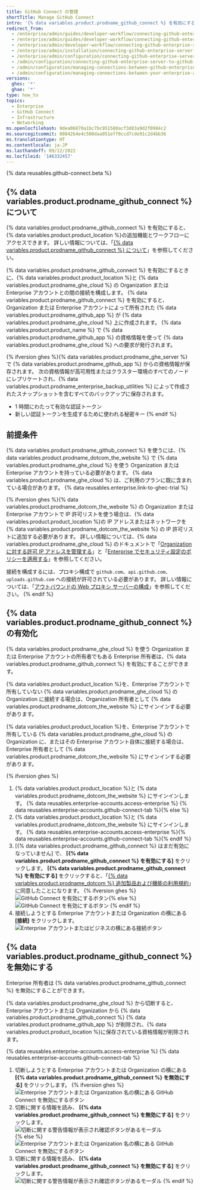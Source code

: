 ```yaml
---
title: GitHub Connect の管理
shortTitle: Manage GitHub Connect
intro: '{% data variables.product.prodname_github_connect %} を有効にすると、{% data variables.product.product_location %}の追加の機能とワークフローにアクセスできます。'
redirect_from:
  - /enterprise/admin/guides/developer-workflow/connecting-github-enterprise-to-github-com
  - /enterprise/admin/guides/developer-workflow/connecting-github-enterprise-server-to-github-com
  - /enterprise/admin/developer-workflow/connecting-github-enterprise-server-to-githubcom
  - /enterprise/admin/installation/connecting-github-enterprise-server-to-github-enterprise-cloud
  - /enterprise/admin/configuration/connecting-github-enterprise-server-to-github-enterprise-cloud
  - /admin/configuration/connecting-github-enterprise-server-to-github-enterprise-cloud
  - /admin/configuration/managing-connections-between-github-enterprise-server-and-github-enterprise-cloud/connecting-github-enterprise-server-to-github-enterprise-cloud
  - /admin/configuration/managing-connections-between-your-enterprise-accounts/connecting-your-enterprise-account-to-github-enterprise-cloud
versions:
  ghes: '*'
  ghae: '*'
type: how_to
topics:
  - Enterprise
  - GitHub Connect
  - Infrastructure
  - Networking
ms.openlocfilehash: 0dea06870a1bc7bc951580acf3d83a9d2f0984c2
ms.sourcegitcommit: 80842b4e4c500daa051eff0ccd7cde91c2d4bb36
ms.translationtype: HT
ms.contentlocale: ja-JP
ms.lasthandoff: 09/12/2022
ms.locfileid: '146332457'
---
```

{% data reusables.github-connect.beta %}

## {% data variables.product.prodname_github_connect %} について

{% data variables.product.prodname_github_connect %} を有効にすると、{% data variables.product.product_location %}の追加機能とワークフローにアクセスできます。 詳しい情報については、「[{% data variables.product.prodname_github_connect %} について](/admin/configuration/configuring-github-connect/about-github-connect)」を参照してください。

{% data variables.product.prodname_github_connect %} を有効にするときに、{% data variables.product.product_location %}と {% data variables.product.prodname_ghe_cloud %} の Organization または Enterprise アカウントとの間の接続を構成します。 {% data variables.product.prodname_github_connect %} を有効にすると、Organization または Enterprise アカウントによって所有された {% data variables.product.prodname_github_app %} が {% data variables.product.prodname_ghe_cloud %} 上に作成されます。 {% data variables.product.product_name %} で {% data variables.product.prodname_github_app %} の資格情報を使って {% data variables.product.prodname_ghe_cloud %} への要求が発行されます。

{% ifversion ghes %}{% data variables.product.prodname_ghe_server %} で {% data variables.product.prodname_github_app %} からの資格情報が保存されます。 次の資格情報が高可用性またはクラスター環境のすべてのノードにレプリケートされ、{% data variables.product.prodname_enterprise_backup_utilities %} によって作成されたスナップショットを含むすべてのバックアップに保存されます。
- 1 時間にわたって有効な認証トークン
- 新しい認証トークンを生成するために使われる秘密キー {% endif %}

## 前提条件

{% data variables.product.prodname_github_connect %} を使うには、{% data variables.product.prodname_dotcom_the_website %} で {% data variables.product.prodname_ghe_cloud %} を使う Organization または Enterprise アカウントを持っている必要があります。 {% data variables.product.prodname_ghe_cloud %} は、ご利用のプランに既に含まれている場合があります。 {% data reusables.enterprise.link-to-ghec-trial %}

{% ifversion ghes %}{% data variables.product.prodname_dotcom_the_website %} の Organization または Enterprise アカウントで IP 許可リストを使う場合は、{% data variables.product.product_location %}の IP アドレスまたはネットワークを {% data variables.product.prodname_dotcom_the_website %} の IP 許可リストに追加する必要があります。 詳しい情報については、{% data variables.product.prodname_ghe_cloud %} のドキュメントで「[Organization に対する許可 IP アドレスを管理する](/enterprise-cloud@latest/organizations/keeping-your-organization-secure/managing-security-settings-for-your-organization/managing-allowed-ip-addresses-for-your-organization)」と「[Enterprise でセキュリティ設定のポリシーを適用する](/enterprise-cloud@latest/admin/policies/enforcing-policies-for-your-enterprise/enforcing-policies-for-security-settings-in-your-enterprise#managing-allowed-ip-addresses-for-organizations-in-your-enterprise)」を参照してください。

接続を構成するには、プロキシ構成で `github.com`、`api.github.com`、`uploads.github.com` への接続が許可されている必要があります。 詳しい情報については、「[アウトバウンドの Web プロキシ サーバーの構成](/enterprise/admin/guides/installation/configuring-an-outbound-web-proxy-server)」を参照してください。
{% endif %}

## {% data variables.product.prodname_github_connect %} の有効化

{% data variables.product.prodname_ghe_cloud %} を使う Organization または Enterprise アカウントの所有者でもある Enterprise 所有者は、{% data variables.product.prodname_github_connect %} を有効にすることができます。

{% data variables.product.product_location %}を、Enterprise アカウントで所有していない {% data variables.product.prodname_ghe_cloud %} の Organization に接続する場合は、Organization 所有者として {% data variables.product.prodname_dotcom_the_website %} にサインインする必要があります。

{% data variables.product.product_location %}を、Enterprise アカウントで所有している {% data variables.product.prodname_ghe_cloud %} の Organization に、またはその Enterprise アカウント自体に接続する場合は、Enterprise 所有者として {% data variables.product.prodname_dotcom_the_website %} にサインインする必要があります。

{% ifversion ghes %}
1. {% data variables.product.product_location %}と {% data variables.product.prodname_dotcom_the_website %} にサインインします。
{% data reusables.enterprise-accounts.access-enterprise %} {% data reusables.enterprise-accounts.github-connect-tab %}{% else %}
1. {% data variables.product.product_location %}と {% data variables.product.prodname_dotcom_the_website %} にサインインします。
{% data reusables.enterprise-accounts.access-enterprise %}{% data reusables.enterprise-accounts.github-connect-tab %}{% endif %}
1. [{% data variables.product.prodname_github_connect %} はまだ有効になっていません] で、 **[{% data variables.product.prodname_github_connect %} を有効にする]** をクリックします。 **[{% data variables.product.prodname_github_connect %} を有効にする]** をクリックすると、「<a href="/github/site-policy/github-terms-for-additional-products-and-features#connect" class="dotcom-only">{% data variables.product.prodname_dotcom %} 追加製品および機能の利用規約</a>」に同意したことになります。
{% ifversion ghes %} ![GitHub Connect を有効にするボタン](/assets/images/enterprise/business-accounts/enable-github-connect-button.png){% else %} ![GitHub Connect を有効にするボタン](/assets/images/enterprise/github-ae/enable-github-connect-button.png) {% endif %}
1. 接続しようとする Enterprise アカウントまたは Organization の横にある **[接続]** をクリックします。
  ![Enterprise アカウントまたはビジネスの横にある接続ボタン](/assets/images/enterprise/business-accounts/choose-enterprise-or-org-connect.png)

## {% data variables.product.prodname_github_connect %} を無効にする

Enterprise 所有者は {% data variables.product.prodname_github_connect %} を無効にすることができます。

{% data variables.product.prodname_ghe_cloud %} から切断すると、Enterprise アカウントまたは Organization から {% data variables.product.prodname_github_connect %} {% data variables.product.prodname_github_app %} が削除され、{% data variables.product.product_location %}に保存されている資格情報が削除されます。

{% data reusables.enterprise-accounts.access-enterprise %} {% data reusables.enterprise-accounts.github-connect-tab %}
1. 切断しようとする Enterprise アカウントまたは Organization の横にある **[{% data variables.product.prodname_github_connect %} を無効にする]** をクリックします。
{% ifversion ghes %} ![Enterprise アカウントまたは Organization 名の横にある GitHub Connect を無効にするボタン](/assets/images/enterprise/business-accounts/disable-github-connect-button.png)
1. 切断に関する情報を読み、 **[{% data variables.product.prodname_github_connect %} を無効にする]** をクリックします。
  ![切断に関する警告情報が表示され確認ボタンがあるモーダル](/assets/images/enterprise/business-accounts/confirm-disable-github-connect.png)  
{% else %} ![Enterprise アカウントまたは Organization 名の横にある GitHub Connect を無効にするボタン](/assets/images/enterprise/github-ae/disable-github-connect-button.png)
1. 切断に関する情報を読み、 **[{% data variables.product.prodname_github_connect %} を無効にする]** をクリックします。
  ![切断に関する警告情報が表示され確認ボタンがあるモーダル](/assets/images/enterprise/github-ae/confirm-disable-github-connect.png) {% endif %} 
